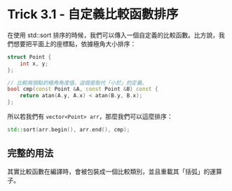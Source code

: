 # Trick 3.1 - 自定義比較函數排序

在使用 std::sort 排序的時候，我們可以傳入一個自定義的比較函數。比方說，我們想要把平面上的座標點，依據極角大小排序：

```cpp
struct Point {
    int x, y;
};

// 比較兩個點的極角角度值，這個是取代「小於」的定義。
bool cmp(const Point &A, const Point &B) const {
    return atan(A.y, A.x) < atan(B.y, B.x);
};
```

所以若我們有 `vector<Point> arr`，那麼我們可以這麼排序：

```cpp
std::sort(arr.begin(), arr.end(), cmp);
```

## 完整的用法

其實比較函數在編譯時，會被包裝成一個比較類別，並且重載其「括弧」的運算子。